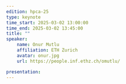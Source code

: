 ```yaml
---
edition: hpca-25
type: keynote
time_start: 2025-03-02 13:00:00
time_end: 2025-03-02 13:45:00
title: ""
speaker:
    name: Onur Mutlu
    affiliation: ETH Zurich
    avatar: onur.jpg  
    url: https://people.inf.ethz.ch/omutlu/

presentation: 
---
```


